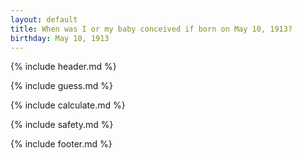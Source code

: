 ```yaml
---
layout: default
title: When was I or my baby conceived if born on May 10, 1913?
birthday: May 10, 1913
---
```


{% include header.md %}

{% include guess.md %}

{% include calculate.md %}

{% include safety.md %}

{% include footer.md %}



